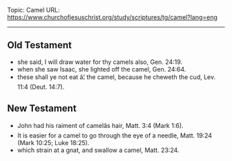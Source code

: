 Topic: Camel
URL: https://www.churchofjesuschrist.org/study/scriptures/tg/camel?lang=eng

---

## Old Testament

- she said, I will draw water for thy camels also, Gen. 24:19.
- when she saw Isaac, she lighted off the camel, Gen. 24:64.
- these shall ye not eat â¦ the camel, because he cheweth the cud, Lev. 11:4 (Deut. 14:7).

## New Testament

- John had his raiment of camelâs hair, Matt. 3:4 (Mark 1:6).
- It is easier for a camel to go through the eye of a needle, Matt. 19:24 (Mark 10:25; Luke 18:25).
- which strain at a gnat, and swallow a camel, Matt. 23:24.

